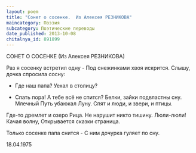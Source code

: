 ```yaml
---
layout: poem
title: "Сонет о сосенке.  Из Алексея РЕЗНИКОВА"
maincategory: Поэзия
subcategory: Поэтические переводы
date_published: 2013-10-08
chitalnya_id: 891899
---
```




СОНЕТ О СОСЕНКЕ
(Из Алексея РЕЗНИКОВА)

Раз я сосенку встретил одну -
Под снежинками хвоя искрится.
Слышу, дочка спросила сосну:
- Где наш папа? Уехал в столицу?

- Спать пора! А тебе всё не спится?
Белки, зайки подвластны сну.
Млечный Путь убаюкал Луну.
Спят и люди, и звери, и птицы.

Где-то дремлет и озеро Рица.
Не нарушит никто тишину.
Люли-люли! Качая волну,
Открывается сказки страница.

Только сосенке папа снится -
С ним дочурка гуляет по сну.

18.04.1975






